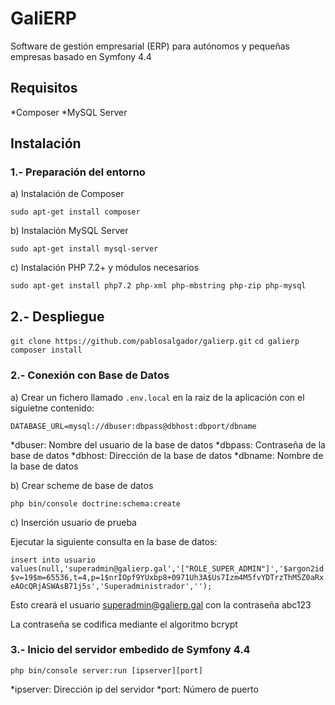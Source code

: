 # GaliERP

Software de gestión empresarial (ERP) para autónomos y pequeñas empresas basado en Symfony 4.4

## Requisitos
*Composer
*MySQL Server

## Instalación

### 1.- Preparación del entorno

a) Instalación de Composer

`sudo apt-get install composer`

b) Instalación MySQL Server

`sudo apt-get install mysql-server`

c) Instalación PHP 7.2+ y módulos necesarios

`sudo apt-get install php7.2 php-xml php-mbstring php-zip php-mysql`


## 2.- Despliegue

`git clone https://github.com/pablosalgador/galierp.git`
`cd galierp`
`composer install`


### 2.- Conexión con Base de Datos

a) Crear un fichero llamado `.env.local` en la raiz de la aplicación con el siguietne contenido:

`DATABASE_URL=mysql://dbuser:dbpass@dbhost:dbport/dbname`

*dbuser: Nombre del usuario de la base de datos
*dbpass: Contraseña de la base de datos
*dbhost: Dirección de la base de datos
*dbname: Nombre de la base de datos


b) Crear scheme de base de datos

`php bin/console doctrine:schema:create`


c) Inserción usuario de prueba 

Ejecutar la siguiente consulta en la base de datos:

`insert into usuario values(null,'superadmin@galierp.gal','["ROLE_SUPER_ADMIN"]','$argon2id$v=19$m=65536,t=4,p=1$nrIOpf9YUxbp8+0971Uh3A$Us7Izm4M5fvYDTrzThM5Z0aRxeAOcQRjASWAsB71j5s','Superadministrador','');`

Esto creará el usuario superadmin@galierp.gal con la contraseña abc123

La contraseña se codifica mediante el algoritmo bcrypt


### 3.- Inicio del servidor embedido de Symfony 4.4


`php bin/console server:run [ipserver][port]`

*ipserver: Dirección ip del servidor
*port: Número de puerto


